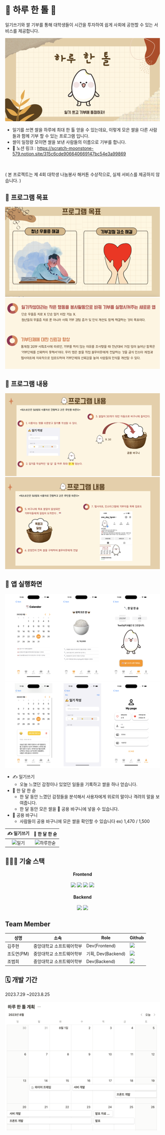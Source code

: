 
# 🍚  하루 한 톨  🍚


일기쓰기와 쌀 기부를 통해
대학생들이 시간을 투자하여 쉽게 사회에 공헌할 수 있는 서비스를 제공합니다.

![Alt text](image-2.png)

+ 일기를 쓰면 쌀을 하루에 최대 한 톨 얻을 수 있는데요, 이렇게 모은 쌀을 다른 사람들과 함께 기부 할 수 있는 프로그램 입니다.
+ 쌀이 일정량 모이면 쌀을 보낸 사람들의 이름으로 기부를 합니다. 
+ 📃 노션 링크 : https://scratch-moonstone-579.notion.site/315c6cde906640669147bc54e3a99869

</br></br>( 본 프로젝트는 제 4회 대학생 나눔봉사 해커톤 수상작으로, 실제 서비스를 제공하지 않습니다. )




## 📌 프로그램 목표
![Alt text](image-4.png)
![Alt text](image-6.png)

## 📌 프로그램 내용
![Alt text](image-7.png)
![Alt text](image-8.png)

## 📱 앱 실행화면
![](image-12.png)
![Alt text](image-13.png)
* ✍️ 일기쓰기 
  * 오늘 느꼈던 감정이나 있었던 일들을 기록하고 쌀을 하나 얻습니다.
* 🥄 한 달 한 숟  
  * 한 달 동안 느꼈던 감정들을 분석해서 사용자에게 위로의 말이나 격려의 말을 보여줍니다.
  * 한 달 동안 모은 쌀을 🧺 공용 바구니에 넣을 수 있습니다.
* 🧺 공용 바구니
  * 사람들이 공용 바구니에 모은 쌀을 확인할 수 있습니다 ex) 1,470 / 1,500




|✍️ 일기쓰기 | 🥄 한 달 한 숟|
|:------:|:------:|
|![일기](https://github.com/one-grain-daily/front-end/assets/56497471/34a3bc95-ff80-41b0-a4dd-5d0e089fdd6d)|![하루한숟](https://github.com/one-grain-daily/front-end/assets/56497471/96f53358-d8c1-4650-b881-d4872d01b935)|



## 👩🏻‍💻 기술 스택 

<div align = center>
<h4>Frontend</h4> 
<img src="https://img.shields.io/badge/Swift-F05138?style=for-the-badge&logo=swift&logoColor=white">
<img src="https://img.shields.io/badge/html5-E34F26?style=for-the-badge&logo=html5&logoColor=white"> 
  <img src="https://img.shields.io/badge/css-1572B6?style=for-the-badge&logo=css3&logoColor=white"> 
  <img src="https://img.shields.io/badge/javascript-F7DF1E?style=for-the-badge&logo=javascript&logoColor=black"> 

<h4>Backend</h4>
<img src="https://img.shields.io/badge/spring-6DB33F?style=for-the-badge&logo=spring&logoColor=white">
<img src="https://img.shields.io/badge/mysql-4479A1?style=for-the-badge&logo=mysql&logoColor=white"> 
</div>

## Team Member
|성명|소속|Role| Github
|------|----|-------|---|
|김주현|중앙대학교 소프트웨어학부|Dev(Frontend)|<a href="https://github.com/JooHyeonKim?tab=repositories"><img src="https://img.shields.io/badge/github-181717?style=for-the-badge&logo=github&logoColor=white">
|조도연(PM)|중앙대학교 소프트웨어학부|기획, Dev(Backend)|<a href="https://github.com/ysndy"><img src="https://img.shields.io/badge/github-181717?style=for-the-badge&logo=github&logoColor=white">
|조범희|중앙대학교 소프트웨어학부|Dev(Backend)|<a href="https://github.com/ChoBeomHee"><img src="https://img.shields.io/badge/github-181717?style=for-the-badge&logo=github&logoColor=white">


## 🗓️ 개발 기간
2023.7.29 ~2023.8.25<br><br>
![Alt text](image-5.png)

